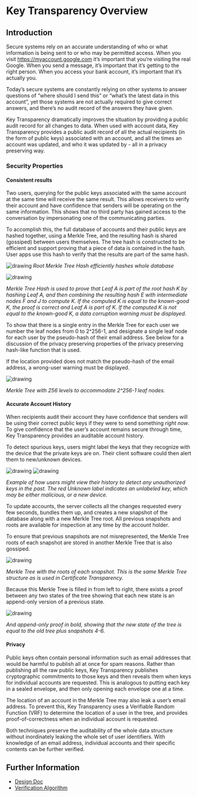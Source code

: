 # Key Transparency Overview

## Introduction

Secure systems rely on an accurate understanding of who or what information is
being sent to or who may be permitted access. When you visit
https://myaccount.google.com it’s important that you’re visiting the real
Google. When you send a message, it’s important that it’s getting to the right
person. When you access your bank account, it’s important that it’s actually
you. 

Today’s secure systems are constantly relying on other systems to answer
questions of “where should I send this” or “what’s the latest data in this
account”, yet those systems are not actually required to give correct answers,
and there’s no audit record of the answers they have given. 

Key Transparency dramatically improves the situation by providing a public
audit record for all changes to data. When used with account data, Key
Transparency provides a public audit record of all the actual recipients (in
the form of public keys) associated with an account, and all the times an
account was updated, and who it was updated by - all in a privacy preserving
way. 

### Security Properties

#### Consistent results

Two users, querying for the public keys associated with the same account at the
same time will receive the same result. This allows receivers to verify their
account and have confidence that senders will be operating on the same
information. This shows that no third party has gained access to the
conversation by impersonating one of the communicating parties.

To accomplish this, the full database of accounts and their public keys are
hashed together, using a Merkle Tree, and the resulting hash is shared
(gossiped) between users themselves. The tree hash is constructed to be
efficient and support proving that a piece of data is contained in the hash.
User apps use this hash to verify that the results are part of the same hash. 

![drawing](https://screenshot.googleplex.com/Sd4HCvEtUSL.png) 
_Root Merkle Tree Hash efficiently hashes whole database_

![drawing](https://screenshot.googleplex.com/7A2vuGir0yf.png)

_Merkle Tree Hash is used to prove that Leaf A is part of the root hash K by
hashing Leaf A, and then combining the resulting hash E with intermediate
nodes F and J to compute K.  If the computed K is equal to the known-good K,
the proof is correct and Leaf A is part of K.  If the computed K is not equal
to the known-good K, a data corruption warning must be displayed._

To show that there is a single entry in the Merkle Tree for each user we number
the leaf nodes from 0 to 2^256-1, and designate a single leaf node for each
user by the pseudo-hash of their email address. See below for a discussion of
the privacy preserving properties of the privacy preserving hash-like function
 that is used. 

If the location provided does not match the pseudo-hash of the email address,
a wrong-user warning must be displayed. 

![drawing](https://screenshot.googleplex.com/1A0J0Xkdvsk.png)

_Merkle Tree with 256 levels to accommodate 2^256-1 leaf nodes._

#### Accurate Account History

When recipients audit their account they have confidence that senders will be
using their correct public keys if they were to send something *right now*.  
To give confidence that the user’s account remains secure through time,
Key Transparency provides an auditable account history. 

To detect spurious keys, users might label the keys that they recognize with
the device that the private keys are on.  Their client software could then
alert them to new/unknown devices. 

![drawing](https://screenshot.googleplex.com/tzfWeatiEyL.png)
![drawing](https://screenshot.googleplex.com/oTXGfRZ2X0m.png)


_Example of how users might view their history to detect any unauthorized keys
in the past.  The red Unknown label indicates an unlabeled key, which may be
either malicious, or a new device._

To update accounts, the server collects all the changes requested every few
seconds, bundles them up, and creates a new snapshot of the database along with
a new Merkle Tree root. All previous snapshots and roots are available for
inspection at any time by the account holder. 

To ensure that previous snapshots are not misrepresented, the Merkle Tree roots
of each snapshot are stored in another Merkle Tree that is also gossiped. 

![drawing](https://screenshot.googleplex.com/auCiw34Nwjn.png)

_Merkle Tree with the roots of each snapshot.
This is the same Merkle Tree structure as is used in Certificate Transparency._

Because this Merkle Tree is filled in from left to right, there exists a proof
between any two states of the tree showing that each new state is an
append-only version of a previous state. 

![drawing](https://screenshot.googleplex.com/SL84rktNJb4.png)

_And append-only proof in bold, showing that the new state of the tree is equal
to the old tree plus snapshots 4-6._

#### Privacy

Public keys often contain personal information such as email addresses that
would be harmful to publish all at once for spam reasons. Rather than
publishing all the raw public keys, Key Transparency publishes cryptographic
commitments to those keys and then reveals them when keys for individual
accounts are requested.  This is analogous to putting each key in a
sealed envelope, and then only opening each envelope one at a time. 

The location of an account in the Merkle Tree may also leak a user’s email
address. To prevent this, Key Transparency uses a Verifiable Random Function
(VRF) to determine the location of a user in the tree, and provides
proof-of-correctness when an individual account is requested. 

Both techniques preserve the auditability of the whole data structure without
inordinately leaking the whole set of user identifiers. With knowledge of an
email address, individual accounts and their specific contents can be further
verified. 

## Further Information

*   [Design Doc](design.md)
*   [Verification Algorithm](verification.md)

